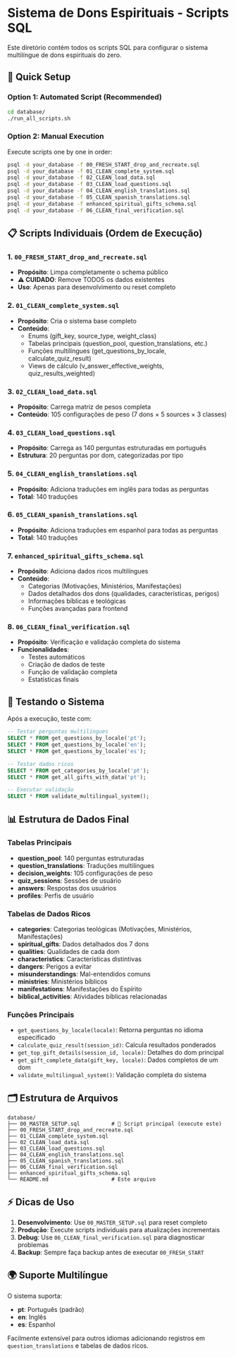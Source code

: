 # Sistema de Dons Espirituais - Scripts SQL

Este diretório contém todos os scripts SQL para configurar o sistema multilíngue de dons espirituais do zero.

## 🚀 Quick Setup

### Option 1: Automated Script (Recommended)
```bash
cd database/
./run_all_scripts.sh
```

### Option 2: Manual Execution
Execute scripts one by one in order:
```bash
psql -d your_database -f 00_FRESH_START_drop_and_recreate.sql
psql -d your_database -f 01_CLEAN_complete_system.sql  
psql -d your_database -f 02_CLEAN_load_data.sql
psql -d your_database -f 03_CLEAN_load_questions.sql
psql -d your_database -f 04_CLEAN_english_translations.sql
psql -d your_database -f 05_CLEAN_spanish_translations.sql
psql -d your_database -f enhanced_spiritual_gifts_schema.sql
psql -d your_database -f 06_CLEAN_final_verification.sql
```

## 📋 Scripts Individuais (Ordem de Execução)

### 1. `00_FRESH_START_drop_and_recreate.sql`
- **Propósito**: Limpa completamente o schema público
- **⚠️ CUIDADO**: Remove TODOS os dados existentes
- **Uso**: Apenas para desenvolvimento ou reset completo

### 2. `01_CLEAN_complete_system.sql` 
- **Propósito**: Cria o sistema base completo
- **Conteúdo**: 
  - Enums (gift_key, source_type, weight_class)
  - Tabelas principais (question_pool, question_translations, etc.)
  - Funções multilíngues (get_questions_by_locale, calculate_quiz_result)
  - Views de cálculo (v_answer_effective_weights, quiz_results_weighted)

### 3. `02_CLEAN_load_data.sql`
- **Propósito**: Carrega matriz de pesos completa
- **Conteúdo**: 105 configurações de peso (7 dons × 5 sources × 3 classes)

### 4. `03_CLEAN_load_questions.sql`
- **Propósito**: Carrega as 140 perguntas estruturadas em português
- **Estrutura**: 20 perguntas por dom, categorizadas por tipo

### 5. `04_CLEAN_english_translations.sql`
- **Propósito**: Adiciona traduções em inglês para todas as perguntas
- **Total**: 140 traduções

### 6. `05_CLEAN_spanish_translations.sql`
- **Propósito**: Adiciona traduções em espanhol para todas as perguntas  
- **Total**: 140 traduções

### 7. `enhanced_spiritual_gifts_schema.sql`
- **Propósito**: Adiciona dados ricos multilíngues
- **Conteúdo**:
  - Categorias (Motivações, Ministérios, Manifestações)
  - Dados detalhados dos dons (qualidades, características, perigos)
  - Informações bíblicas e teológicas
  - Funções avançadas para frontend

### 8. `06_CLEAN_final_verification.sql`
- **Propósito**: Verificação e validação completa do sistema
- **Funcionalidades**:
  - Testes automáticos
  - Criação de dados de teste
  - Função de validação completa
  - Estatísticas finais

## 🧪 Testando o Sistema

Após a execução, teste com:

```sql
-- Testar perguntas multilíngues
SELECT * FROM get_questions_by_locale('pt');
SELECT * FROM get_questions_by_locale('en');  
SELECT * FROM get_questions_by_locale('es');

-- Testar dados ricos
SELECT * FROM get_categories_by_locale('pt');
SELECT * FROM get_all_gifts_with_data('pt');

-- Executar validação
SELECT * FROM validate_multilingual_system();
```

## 📊 Estrutura de Dados Final

### Tabelas Principais
- **question_pool**: 140 perguntas estruturadas
- **question_translations**: Traduções multilíngues 
- **decision_weights**: 105 configurações de peso
- **quiz_sessions**: Sessões de usuário
- **answers**: Respostas dos usuários
- **profiles**: Perfis de usuário

### Tabelas de Dados Ricos
- **categories**: Categorias teológicas (Motivações, Ministérios, Manifestações)
- **spiritual_gifts**: Dados detalhados dos 7 dons
- **qualities**: Qualidades de cada dom
- **characteristics**: Características distintivas
- **dangers**: Perigos a evitar
- **misunderstandings**: Mal-entendidos comuns
- **ministries**: Ministérios bíblicos
- **manifestations**: Manifestações do Espírito
- **biblical_activities**: Atividades bíblicas relacionadas

### Funções Principais
- `get_questions_by_locale(locale)`: Retorna perguntas no idioma especificado
- `calculate_quiz_result(session_id)`: Calcula resultados ponderados
- `get_top_gift_details(session_id, locale)`: Detalhes do dom principal
- `get_gift_complete_data(gift_key, locale)`: Dados completos de um dom
- `validate_multilingual_system()`: Validação completa do sistema

## 🗂️ Estrutura de Arquivos

```
database/
├── 00_MASTER_SETUP.sql          # 🚀 Script principal (execute este)
├── 00_FRESH_START_drop_and_recreate.sql
├── 01_CLEAN_complete_system.sql
├── 02_CLEAN_load_data.sql
├── 03_CLEAN_load_questions.sql
├── 04_CLEAN_english_translations.sql
├── 05_CLEAN_spanish_translations.sql
├── 06_CLEAN_final_verification.sql
├── enhanced_spiritual_gifts_schema.sql
└── README.md                    # Este arquivo
```

## ⚡ Dicas de Uso

1. **Desenvolvimento**: Use `00_MASTER_SETUP.sql` para reset completo
2. **Produção**: Execute scripts individuais para atualizações incrementais
3. **Debug**: Use `06_CLEAN_final_verification.sql` para diagnosticar problemas
4. **Backup**: Sempre faça backup antes de executar `00_FRESH_START`

## 🌍 Suporte Multilíngue

O sistema suporta:
- **pt**: Português (padrão)
- **en**: Inglês  
- **es**: Espanhol

Facilmente extensível para outros idiomas adicionando registros em `question_translations` e tabelas de dados ricos.